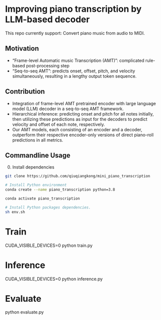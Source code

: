 
# Improving piano transcription by LLM-based decoder

This repo currently support:
Convert piano music from audio to MIDI.

## Motivation
- “Frame-level Automatic music Transcription (AMT)”: complicated rule-based post-processing step
- “Seq-to-seq AMT”: predicts onset, offset, pitch, and velocity simultaneously, resulting in a lengthy output token sequence.

## Contribution
- Integration of frame-level AMT pretrained encoder with large language model (LLM) decoder in a seq-to-seq AMT framework.
- Hierarchical inference: predicting onset and pitch for all notes initially, then utilizing these predictions as input for the decoders to predict velocity and offset of each note, respectively.
- Our AMT models, each consisting of an encoder and a decoder, outperform their respective encoder-only versions of direct piano-roll predictions in all metrics.

## Commandline Usage
0. Install dependencies

```bash
git clone https://github.com/qiuqiangkong/mini_piano_transcription

# Install Python environment
conda create --name piano_transcription python=3.8

conda activate piano_transcription

# Install Python packages dependencies.
sh env.sh

```

# Train
CUDA_VISIBLE_DEVICES=0 python train.py

# Inference
CUDA_VISIBLE_DEVICES=0 python inference.py

# Evaluate
python evaluate.py
